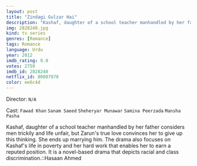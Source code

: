 ```yaml
---
layout: post
title: "Zindagi Gulzar Hai"
description: "Kashaf, daughter of a school teacher manhandled by her father considers men trickily and life unfair, but Zarun's true love convinces her to give up this thinking. She ends up marrying him. The drama also focuses on Kashaf's life in poverty and her hard work that enables her to earn a reputed position. It is a novel-based drama that depicts racial and class discrimination..."
img: 2828240.jpg
kind: tv series
genres: [Romance]
tags: Romance 
language: Urdu
year: 2012
imdb_rating: 9.0
votes: 2759
imdb_id: 2828240
netflix_id: 80087078
color: ee6c4d
---
```

Director: `N/A`  

Cast: `Fawad Khan` `Sanam Saeed` `Sheheryar Munawar` `Samina Peerzada` `Mansha Pasha` 

Kashaf, daughter of a school teacher manhandled by her father considers men trickily and life unfair, but Zarun's true love convinces her to give up this thinking. She ends up marrying him. The drama also focuses on Kashaf's life in poverty and her hard work that enables her to earn a reputed position. It is a novel-based drama that depicts racial and class discrimination.::Hasaan Ahmed